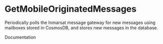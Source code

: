 # GetMobileOriginatedMessages

Periodically polls the Inmarsat message gateway for new messages using mailboxes stored in CosmosDB, and stores new messages in the database.


<TODO> Documentation